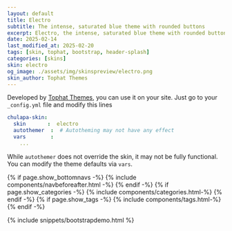```yaml
---
layout: default
title: Electro
subtitle: The intense, saturated blue theme with rounded buttons
excerpt: Electro, the intense, saturated blue theme with rounded buttons.
date: 2025-02-14
last_modified_at: 2025-02-20
tags: [skin, tophat, bootstrap, header-splash]
categories: [skins]
skin: electro
og_image: ./assets/img/skinspreview/electro.png
skin_author: Tophat Themes
---
```



Developed by [Tophat Themes](https://themesguide.github.io/top-hat/dist/), you can use it on your site. Just go to your `_config.yml` file and modify this lines

```yaml
chulapa-skin: 
  skin       :  electro
  autothemer  :  # Autotheming may not have any effect
  vars        :    
    ...
```


While `autothemer` does not override the skin, it may not be fully functional. You can modify the theme defaults via `vars`.




{% if page.show_bottomnavs -%}
{% include components/navbeforeafter.html -%}
{% endif -%}
{% if page.show_categories -%}
{% include components/categories.html-%}
{% endif -%}
{% if page.show_tags -%}
{% include components/tags.html-%}
{% endif -%}


{% include snippets/bootstrapdemo.html  %}
